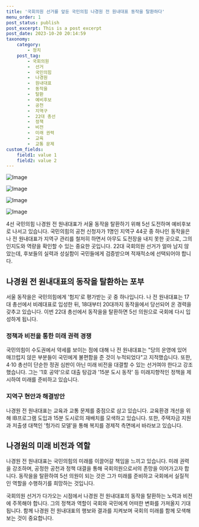```yaml
---
title: '국회의원 선거를 앞둔 국민의힘 나경원 전 원내대표 동작을 탈환하다'
menu_order: 1
post_status: publish
post_excerpt: This is a post excerpt
post_date: 2023-10-20 20:14:59
taxonomy:
    category:
        - 정치
    post_tag:
        - 국회의원
        -  선거
        -  국민의힘
        -  나경원
        -  원내대표
        -  동작을
        -  탈환
        -  예비후보
        -  공천
        -  지역구
        -  22대 총선
        -  정책
        -  비전
        -  미래 권력
        -  교육
        -  교통 문제
custom_fields:
    field1: value 1
    field2: value 2
---
```


![Image](https://imgnews.pstatic.net/image/022/2024/02/07/20240206519425_20240207091004237.jpg?type=w647)

![Image](https://imgnews.pstatic.net/image/022/2024/02/07/20240206519423_20240207091004244.jpg?type=w647)

![Image](https://imgnews.pstatic.net/image/022/2024/02/07/20240206516011_20240207091004250.jpg?type=w647)

![Image](https://imgnews.pstatic.net/image/022/2024/02/07/20240206519424_20240207091004254.jpg?type=w647)


4선 국민의힘 나경원 전 원내대표가 서울 동작을 탈환하기 위해 5선 도전하며 예비후보로 나서고 있습니다. 국민의힘의 공천 신청자가 1명인 지역구 44곳 중 하나인 동작을은 나 전 원내대표가 지역구 관리를 철저히 하면서 아무도 도전장을 내지 못한 곳으로, 그의 인지도와 역량을 확인할 수 있는 중요한 곳입니다. 22대 국회의원 선거가 얼마 남지 않았는데, 후보들의 실력과 성실함이 국민들에게 검증받으며 적재적소에 선택되어야 합니다.

## 나경원 전 원내대표의 동작을 탈환하는 포부
서울 동작을은 국민의힘에게 '험지'로 평가받는 곳 중 하나입니다. 나 전 원내대표는 17대 총선에서 비례대표로 입성한 뒤, 18대부터 20대까지 동작을에서 당선되어 온 경력을 갖추고 있습니다. 이번 22대 총선에서 동작을을 탈환하면 5선 의원으로 국회에 다시 입성하게 됩니다.

### 정책과 비전을 통한 미래 권력 경쟁
국민의힘이 수도권에서 약세를 보이는 점에 대해 나 전 원내대표는 "당의 운영에 있어 매끄럽지 않은 부분들이 국민에게 불편함을 준 것이 누적되었다"고 지적했습니다. 또한, 4·10 총선이 단순한 정권 심판이 아닌 미래 비전을 대결할 수 있는 선거여야 한다고 강조했습니다. 그는 '1호 공약'으로 대출 탕감과 '15분 도시 동작' 등 미래지향적인 정책을 제시하여 미래를 준비하고 있습니다.

### 지역구 현안과 해결방안
나경원 전 원내대표는 교육과 교통 문제를 중점으로 삼고 있습니다. 교육환경 개선을 위해 IB프로그램 도입과 15분 도시로의 재배치를 모색하고 있습니다. 또한, 주택자금 지원과 저출생 대책인 '헝가리 모델'을 통해 복지를 경제적 측면에서 바라보고 있습니다.

## 나경원의 미래 비전과 역할
나경원 전 원내대표는 국민의힘의 미래를 이끌어갈 책임을 느끼고 있습니다. 미래 권력을 강조하며, 공정한 공천과 정책 대결을 통해 국회의원으로서의 존망을 이어가고자 합니다. 동작을을 탈환하여 5선 의원이 되는 것은 그가 미래를 준비하고 국회에서 실질적인 역할을 수행하기를 희망하는 것입니다.

국회의원 선거가 다가오는 시점에서 나경원 전 원내대표의 동작을 탈환하는 노력과 비전에 주목해야 합니다. 그의 정책과 역할이 국회와 국민에게 어떠한 변화를 가져올지 기대됩니다. 함께 나경원 전 원내대표의 행보와 결과를 지켜보며 국회의 미래를 함께 모색해보는 것이 중요합니다.
